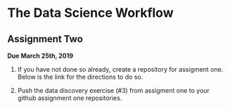The Data Science Workflow
=========================

Assignment Two
--------------

**Due March 25th, 2019**

1. If you have not done so already, create a repository for assigment one. Below is the link for the directions to do so.  

2. Push the data discovery exercise (\#3) from assigment one to your github assignment one repositories.

